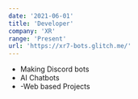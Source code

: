 ```yaml
---
date: '2021-06-01'
title: 'Developer'
company: 'XR'
range: 'Present'
url: 'https://xr7-bots.glitch.me/'
---
```


- Making Discord bots
- AI Chatbots
- -Web based Projects

